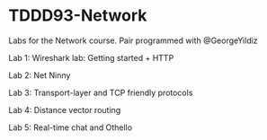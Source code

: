 # TDDD93-Network
Labs for the Network course. Pair programmed with @GeorgeYildiz

Lab 1: Wireshark lab: Getting started + HTTP

Lab 2: Net Ninny

Lab 3: Transport-layer and TCP friendly protocols

Lab 4: Distance vector routing

Lab 5: Real-time chat and Othello
